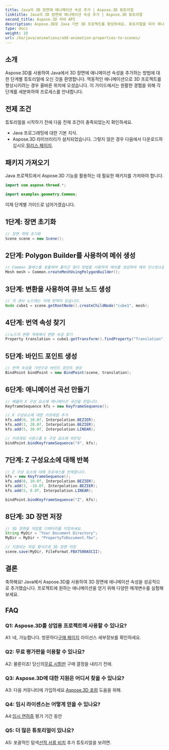 ```yaml
---
title: Java의 3D 장면에 애니메이션 속성 추가 | Aspose.3D 튜토리얼
linktitle: Java의 3D 장면에 애니메이션 속성 추가 | Aspose.3D 튜토리얼
second_title: Aspose.3D 자바 API
description: Aspose.3D로 Java 기반 3D 프로젝트를 향상하세요. 튜토리얼을 따라 애니메이션 속성을 원활하게 추가하세요.
type: docs
weight: 10
url: /ko/java/animations/add-animation-properties-to-scenes/
---
```

## 소개

Aspose.3D를 사용하여 Java에서 3D 장면에 애니메이션 속성을 추가하는 방법에 대한 단계별 튜토리얼에 오신 것을 환영합니다. 역동적인 애니메이션으로 3D 프로젝트를 향상시키려는 경우 올바른 위치에 오셨습니다. 이 가이드에서는 원활한 경험을 위해 각 단계를 세분화하여 프로세스를 안내합니다.

## 전제 조건

튜토리얼을 시작하기 전에 다음 전제 조건이 충족되었는지 확인하세요.

- Java 프로그래밍에 대한 기본 지식.
-  Aspose.3D 라이브러리가 설치되었습니다. 그렇지 않은 경우 다음에서 다운로드하십시오.[릴리스 페이지](https://releases.aspose.com/3d/java/).

## 패키지 가져오기

Java 프로젝트에서 Aspose.3D 기능을 활용하는 데 필요한 패키지를 가져와야 합니다.

```java
import com.aspose.threed.*;

import examples.geometry.Common;
```

이제 단계별 가이드로 넘어가겠습니다.

## 1단계: 장면 초기화

```java
// 장면 객체 초기화
Scene scene = new Scene();
```

## 2단계: Polygon Builder를 사용하여 메쉬 생성

```java
// Common 클래스를 호출하여 폴리곤 빌더 방법을 사용하여 메쉬를 생성하여 메쉬 인스턴스를 설정합니다.
Mesh mesh = Common.createMeshUsingPolygonBuilder();
```

## 3단계: 변환을 사용하여 큐브 노드 생성

```java
// 각 큐브 노드에는 자체 번역이 있습니다.
Node cube1 = scene.getRootNode().createChildNode("cube1", mesh);
```

## 4단계: 번역 속성 찾기

```java
//노드의 변환 객체에서 변환 속성 찾기
Property translation = cube1.getTransform().findProperty("Translation");
```

## 5단계: 바인드 포인트 생성

```java
// 번역 속성을 기반으로 바인드 포인트 생성
BindPoint bindPoint = new BindPoint(scene, translation);
```

## 6단계: 애니메이션 곡선 만들기

```java
// 배율의 X 구성 요소에 애니메이션 곡선을 만듭니다.
KeyframeSequence kfs = new KeyframeSequence();

// X 구성요소에 대한 키프레임 추가
kfs.add(0, 10.0f, Interpolation.BEZIER);
kfs.add(3, 20.0f, Interpolation.BEZIER);
kfs.add(5, 30.0f, Interpolation.LINEAR);

// 키프레임 시퀀스를 X 구성 요소에 바인딩
bindPoint.bindKeyframeSequence("X", kfs);
```

## 7단계: Z 구성요소에 대해 반복

```java
// Z 구성 요소에 대해 프로세스를 반복합니다.
kfs = new KeyframeSequence();
kfs.add(0, 10.0f, Interpolation.BEZIER);
kfs.add(3, -10.0f, Interpolation.BEZIER);
kfs.add(5, 0.0f, Interpolation.LINEAR);

bindPoint.bindKeyframeSequence("Z", kfs);
```

## 8단계: 3D 장면 저장

```java
// 3D 장면을 저장할 디렉터리를 지정하세요.
String MyDir = "Your Document Directory";
MyDir = MyDir + "PropertyToDocument.fbx";

// 지원되는 파일 형식으로 3D 장면 저장
scene.save(MyDir, FileFormat.FBX7500ASCII);
```

## 결론

축하해요! Java에서 Aspose.3D를 사용하여 3D 장면에 애니메이션 속성을 성공적으로 추가했습니다. 프로젝트에 원하는 애니메이션을 얻기 위해 다양한 매개변수를 실험해보세요.

## FAQ

### Q1: Aspose.3D를 상업용 프로젝트에 사용할 수 있나요?

 A1: 네, 가능합니다. 방문하다[구매 페이지](https://purchase.aspose.com/buy) 라이선스 세부정보를 확인하세요.

### Q2: 무료 평가판을 이용할 수 있나요?

 A2: 물론이죠! 당신의[무료 시험판](https://releases.aspose.com/) 구매 결정을 내리기 전에.

### Q3: Aspose.3D에 대한 지원은 어디서 찾을 수 있나요?

A3: 다음 커뮤니티에 가입하세요.[Aspose.3D 포럼](https://forum.aspose.com/c/3d/18) 도움을 위해.

### Q4: 임시 라이센스는 어떻게 얻을 수 있나요?

 A4:[임시 면허증](https://purchase.aspose.com/temporary-license/) 평가 기간 동안

### Q5: 더 많은 튜토리얼이 있나요?

 A5: 포괄적인 탐색[선적 서류 비치](https://reference.aspose.com/3d/java/) 추가 튜토리얼을 보려면.